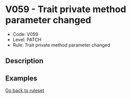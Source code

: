 # V059 - Trait private method parameter changed

* Code: V059
* Level: PATCH
* Rule: Trait private method parameter changed

## Description

## Examples

[Go back to ruleset](../README.md)